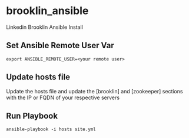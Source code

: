 # brooklin_ansible
Linkedin Brooklin Ansible Install

## Set Ansible Remote User Var
```
export ANSIBLE_REMOTE_USER=<your remote user>
```

## Update hosts file
Update the hosts file and update the [brooklin] and [zookeeper] sections with the IP or FQDN of your respective servers

## Run Playbook
```
ansible-playbook -i hosts site.yml
```
